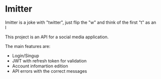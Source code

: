 # Imitter

Imitter is a joke with "twitter", just flip the "w" and think of the first "t" as an I

This project is an API for a social media application.

The main features are:
- Login/Singup
- JWT with refresh token for validation
- Account infomartion edition
- API errors with the correct messages
